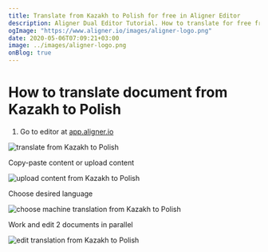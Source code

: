 ```yaml
---
title: Translate from Kazakh to Polish for free in Aligner Editor
description: Aligner Dual Editor Tutorial. How to translate for free from Kazakh to Polish. Aligner is multilingual document management platform. 
ogImage: "https://www.aligner.io/images/aligner-logo.png"
date: 2020-05-06T07:09:21+03:00
image: ../images/aligner-logo.png
onBlog: true
---
```


# How to translate document from Kazakh to Polish

1. Go to editor at [app.aligner.io](https://app.aligner.io "Aligner App web page")

![translate from Kazakh to Polish](../aligner-blank-editor.png "translate from Kazakh to Polish")

Copy-paste content or upload content

![upload content from Kazakh to Polish](../aligner-uploaded-document.png "upload content from Kazakh to Polish")

Choose desired language

![choose machine translation from Kazakh to Polish](../aligner-language-dropdown.png "choose machine translation from Kazakh to Polish")

Work and edit 2 documents in parallel

![edit translation from Kazakh to Polish](../aligner-double-sitded-editor.png "edit translation from Kazakh to Polish")

